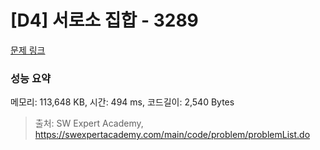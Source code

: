 # [D4] 서로소 집합 - 3289 

[문제 링크](https://swexpertacademy.com/main/code/problem/problemDetail.do?contestProbId=AWBJKA6qr2oDFAWr) 

### 성능 요약

메모리: 113,648 KB, 시간: 494 ms, 코드길이: 2,540 Bytes



> 출처: SW Expert Academy, https://swexpertacademy.com/main/code/problem/problemList.do
